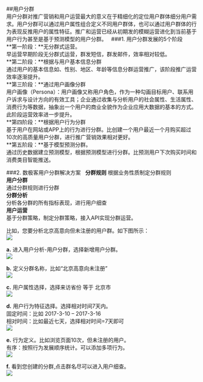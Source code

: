 ##用户分群  
用户分群对推广营销和用户运营最大的意义在于精细化的定位用户群体细分用户需求。用户分群可以通过用户属性组合定义不同用户群体，也可以通过用户群体的行为表现反推用户的属性特征。推广和运营已经从初期发的模糊运营进化到当前基于用户行为甚至是基于预测模型的用户分群。  
###1. 用户分群发展的5个阶段  
**第一阶段：**无分群式运营。  
早运营早期阶段无分群式运营，群发短信，群发邮件，效率相对较低。  
**第二阶段：**根据与用户基本信息分群  
通过用户的基本信息如、性别、地区、年龄等信息分群运营推广，该阶段推广运营效率逐渐提升。  
**第三阶段：**通过用户画像分群  
用户画像（Persona）：用户画像又称用户角色，作为一种勾画目标用户、联系用户诉求与设计方向的有效工具；企业通过收集与分析用户的社会属性、生活属性、消费行为等数据，抽象出一个用户的商业全貌作为企业应用大数据的基本的方式。此阶段运营效率进一步提升。  
**第四阶段：**根据用户行为分群  
基于用户在网站或APP上的行为进行分群。比创建一个用户最近一个月购买超过10次的高质量用户分群，进行推广营销效果相对更好。  
**第五阶段：**基于模型预测分群。  
通过历史数据建立预测模型，根据预测模型进行分群。比预测用户下次购买时间和消费类目智能推送。 

###2. 数极客用户分群解决方案  
**分群规则**
根据业务性质制定分群规则  
**用户分群**  
通过分群规则进行分群  
**分群分析**  
分析各分群的所有指标表现，进行用户细查  
**用户运营**  
基于分群策略，制定分群策略，接入API实现分群运营。 

比如，您要分析北京高意向但未注册的用户群。如下图所示：  
![](http://www.shujike.com/docsimg/用户分群.jpg)  

**a.** 进入用户分析-用户分群，选择新增用户分群。  
![](http://www.shujike.com/docsimg/用户分群1.jpg)  

**b.** 定义分群名称，比如“北京高意向未注册”  
![](http://www.shujike.com/docsimg/用户分群2.jpg)  

**c.** 用户属性选择，选择来访省份 等于 北京市  
![](http://www.shujike.com/docsimg/用户分群3.jpg)  

**d.** 用户行为特征选择。选择相对时间7天内。  
固定时间：比如 2017-3-10 – 2017-3-16  
相对时间：比如最近七天，选择相对时间=7天即可  
![](http://www.shujike.com/docsimg/用户分群4.jpg)  

**e.** 行为定义。比如浏览页面10次，但未注册的用户。  
有序：按照行为发展顺序统计。可以添加多项行为。  
![](http://www.shujike.com/docsimg/用户分群5.jpg)  

**f.** 看到您创建的分群,点击群名尽可以进入用户细查。  
![](http://www.shujike.com/docsimg/用户分群6.jpg)  

